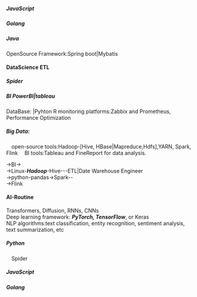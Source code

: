 ##### JavaScript
##### Golang
##### Java
OpenSource Framework:Spring boot|Mybatis
#### DataScience ETL
##### Spider
##### BI PowerBI|tableau
DataBase:  |Pyhton R
monitoring platforms:Zabbix and Prometheus,  
Performance Optimization  
##### Big Data:  
&emsp;open-source tools:Hadoop-[Hive, HBase|Mapreduce,Hdfs],YARN, Spark, Flink
&emsp;BI tools:Tableau and FineReport for data analysis.

->BI->  
->Linux-***Hadoop***-Hive---ETL|Date Warehouse Engineer  
->python-pandas->Spark--  
->Flink  
####  AI-Routine
Transformers, Diffusion, RNNs, CNNs  
Deep learning framework: ***PyTorch, TensorFlow***, or Keras  
NLP algorithms:text classification, entity recognition, sentiment analysis, text summarization, etc  

##### Python
  &emsp;Spider
##### JavaScript
##### Golang

